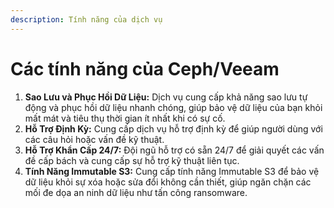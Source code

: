 ```yaml
---
description: Tính năng của dịch vụ
---
```


# Các tính năng của Ceph/Veeam

1. **Sao Lưu và Phục Hồi Dữ Liệu:** Dịch vụ cung cấp khả năng sao lưu tự động và phục hồi dữ liệu nhanh chóng, giúp bảo vệ dữ liệu của bạn khỏi mất mát và tiêu thụ thời gian ít nhất khi có sự cố.
2. **Hỗ Trợ Định Kỳ:** Cung cấp dịch vụ hỗ trợ định kỳ để giúp người dùng với các câu hỏi hoặc vấn đề kỹ thuật.
3. **Hỗ Trợ Khẩn Cấp 24/7:** Đội ngũ hỗ trợ có sẵn 24/7 để giải quyết các vấn đề cấp bách và cung cấp sự hỗ trợ kỹ thuật liên tục.
4. **Tính Năng Immutable S3:** Cung cấp tính năng Immutable S3 để bảo vệ dữ liệu khỏi sự xóa hoặc sửa đổi không cần thiết, giúp ngăn chặn các mối đe dọa an ninh dữ liệu như tấn công ransomware.
